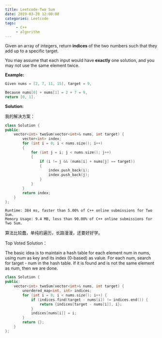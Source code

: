 ```yaml
---
title: Leetcode-Two Sum
date: 2019-03-28 12:00:00
categories: Leetcode
tags:
     - C++
     - algorithm
---
```


Given an array of integers, return **indices** of the two numbers such that they add up to a specific target.

You may assume that each input would have **exactly** one solution, and you may not use the same element twice.

<!-- more -->

**Example:**

```c++
Given nums = [2, 7, 11, 15], target = 9,

Because nums[0] + nums[1] = 2 + 7 = 9,
return [0, 1].
```

**Solution:**

我的解决方案：

```c++
class Solution {
public:
    vector<int> twoSum(vector<int>& nums, int target) {
        vector<int> index;
        for (int i = 0; i < nums.size(); i++)
        {
            for (int j = i; j < nums.size(); j++)
            {
                if (i != j && (nums[i] + nums[j] == target))
                {
                    index.push_back(i);
                    index.push_back(j);
                }
            }
        }
        return index;
    }
};
```

```
Runtime: 384 ms, faster than 5.00% of C++ online submissions for Two Sum.
Memory Usage: 9.4 MB, less than 90.00% of C++ online submissions for Two Sum.
```

算法比较蠢，单纯的遍历，长路漫漫，还要好好学。

Top Voted Solution：

The basic idea is to maintain a hash table for each element num in nums, using num as key and its index (0-based) as value. For each num, search for target - num in the hash table. If it is found and is not the same element as num, then we are done.

```c++
class Solution {
public:
    vector<int> twoSum(vector<int>& nums, int target) {
        unordered_map<int, int> indices;
        for (int i = 0; i < nums.size(); i++) {
            if (indices.find(target - nums[i]) != indices.end()) {
                return {indices[target - nums[i]], i};
            }
            indices[nums[i]] = i;
        }
        return {};
    }
};
```

